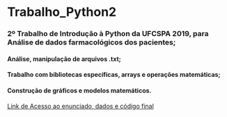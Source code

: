 # Trabalho_Python2

### 2º Trabalho de Introdução à Python da UFCSPA 2019, para Análise de dados farmacológicos dos pacientes;
#### Análise, manipulação de arquivos .txt;
#### Trabalho com bibliotecas específicas, arrays e operações matemáticas;
#### Construção de gráficos e modelos matemáticos.

[Link de Acesso ao enunciado, dados e código final](https://drive.google.com/open?id=1Y26zrEEujdfHuHv49Ycfm2VowEnQUU0B)
